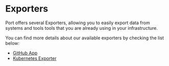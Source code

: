 # Exporters

Port offers several Exporters, allowing you to easily export data from systems and tools tools that you are already using in your infrastructure.

You can find more details about our available exporters by checking the list below:

- [GitHub App](./github-app/github-app.md)
- [Kubernetes Exporter](./k8s-exporter/introduction.md)

